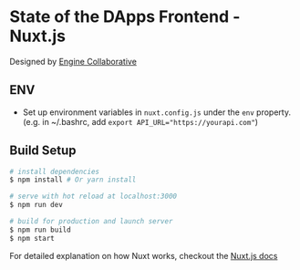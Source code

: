 # State of the DApps Frontend - Nuxt.js

Designed by [Engine Collaborative](https://www.enginecollaborative.com)

## ENV

- Set up environment variables in `nuxt.config.js` under the `env` property. (e.g. in ~/.bashrc, add `export API_URL="https://yourapi.com"`)

## Build Setup

``` bash
# install dependencies
$ npm install # Or yarn install

# serve with hot reload at localhost:3000
$ npm run dev

# build for production and launch server
$ npm run build
$ npm start
```

For detailed explanation on how Nuxt works, checkout the [Nuxt.js docs](https://github.com/nuxt/nuxt.js)
